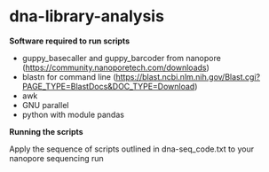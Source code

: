 # dna-library-analysis


**Software required to run scripts**

- guppy_basecaller and guppy_barcoder from nanopore (https://community.nanoporetech.com/downloads)
- blastn for command line (https://blast.ncbi.nlm.nih.gov/Blast.cgi?PAGE_TYPE=BlastDocs&DOC_TYPE=Download)
- awk
- GNU parallel
- python with module pandas

**Running the scripts**

Apply the sequence of scripts outlined in dna-seq_code.txt to your nanopore sequencing run
